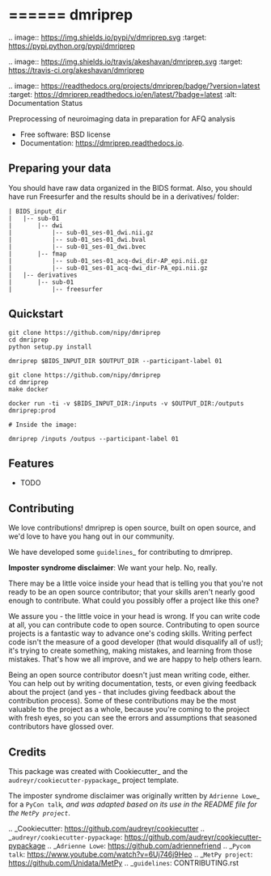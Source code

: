 ======
dmriprep
======


.. image:: https://img.shields.io/pypi/v/dmriprep.svg
        :target: https://pypi.python.org/pypi/dmriprep

.. image:: https://img.shields.io/travis/akeshavan/dmriprep.svg
        :target: https://travis-ci.org/akeshavan/dmriprep

.. image:: https://readthedocs.org/projects/dmriprep/badge/?version=latest
        :target: https://dmriprep.readthedocs.io/en/latest/?badge=latest
        :alt: Documentation Status




Preprocessing of neuroimaging data in preparation for AFQ analysis


* Free software: BSD license
* Documentation: https://dmriprep.readthedocs.io.

Preparing your data
-------------------

You should have raw data organized in the BIDS format. Also, you should have run Freesurfer and the results should be in a derivatives/ folder:
```
| BIDS_input_dir
|   |-- sub-01
|       |-- dwi
|           |-- sub-01_ses-01_dwi.nii.gz
|           |-- sub-01_ses-01_dwi.bval
|           |-- sub-01_ses-01_dwi.bvec
|       |-- fmap
|           |-- sub-01_ses-01_acq-dwi_dir-AP_epi.nii.gz
|           |-- sub-01_ses-01_acq-dwi_dir-PA_epi.nii.gz
|   |-- derivatives
|       |-- sub-01
|           |-- freesurfer
```

Quickstart
----------

```
git clone https://github.com/nipy/dmriprep
cd dmriprep
python setup.py install

dmriprep $BIDS_INPUT_DIR $OUTPUT_DIR --participant-label 01
```

```
git clone https://github.com/nipy/dmriprep
cd dmriprep
make docker

docker run -ti -v $BIDS_INPUT_DIR:/inputs -v $OUTPUT_DIR:/outputs dmriprep:prod 

# Inside the image: 

dmriprep /inputs /outpus --participant-label 01
```



Features
--------

* TODO


Contributing
------------

We love contributions! dmriprep is open source, built on open source,
and we'd love to have you hang out in our community.

We have developed some `guidelines`_ for contributing to dmriprep.

**Imposter syndrome disclaimer**: We want your help. No, really.

There may be a little voice inside your head that is telling you that
you're not ready to be an open source contributor; that your skills
aren't nearly good enough to contribute. What could you possibly offer a
project like this one?

We assure you - the little voice in your head is wrong. If you can
write code at all, you can contribute code to open source. Contributing
to open source projects is a fantastic way to advance one's coding
skills. Writing perfect code isn't the measure of a good developer (that
would disqualify all of us!); it's trying to create something, making
mistakes, and learning from those mistakes. That's how we all improve,
and we are happy to help others learn.

Being an open source contributor doesn't just mean writing code, either.
You can help out by writing documentation, tests, or even giving
feedback about the project (and yes - that includes giving feedback
about the contribution process). Some of these contributions may be the
most valuable to the project as a whole, because you're coming to the
project with fresh eyes, so you can see the errors and assumptions that
seasoned contributors have glossed over.


Credits
-------

This package was created with Cookiecutter_ and the `audreyr/cookiecutter-pypackage`_ project template.

The imposter syndrome disclaimer was originally written by `Adrienne
Lowe`_ for a `PyCon talk`_, and was adapted based on its use in the
README file for the `MetPy project`_.

.. _Cookiecutter: https://github.com/audreyr/cookiecutter
.. _`audreyr/cookiecutter-pypackage`: https://github.com/audreyr/cookiecutter-pypackage
.. _`Adrienne Lowe`: https://github.com/adriennefriend
.. _`Pycom talk`: https://www.youtube.com/watch?v=6Uj746j9Heo
.. _`MetPy project`: https://github.com/Unidata/MetPy
.. _`guidelines`: CONTRIBUTING.rst
